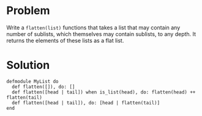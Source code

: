 # Problem
Write a `flatten(list)` functions that takes a list that may contain any number of sublists, which themselves may contain sublists, to any depth. It returns the elements of these lists as a flat list.

# Solution
```
defmodule MyList do
  def flatten([]), do: []
  def flatten([head | tail]) when is_list(head), do: flatten(head) ++ flatten(tail)
  def flatten([head | tail]), do: [head | flatten(tail)]
end
```
